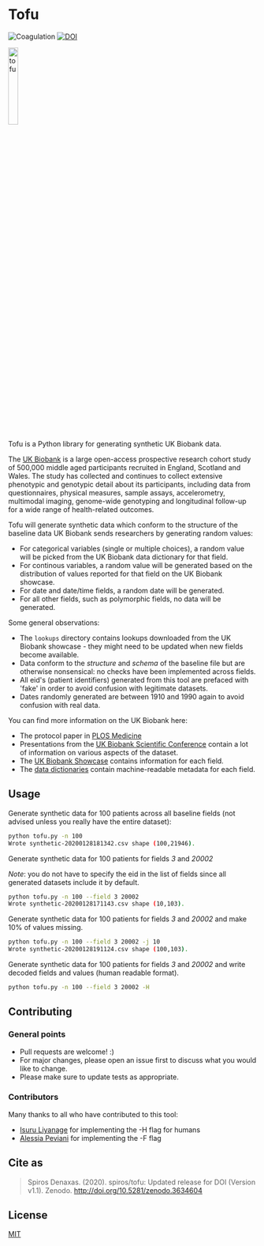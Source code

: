 # Tofu

![Coagulation](https://github.com/spiros/tofu/workflows/Python%20application/badge.svg) [![DOI](https://zenodo.org/badge/236825382.svg)](https://zenodo.org/badge/latestdoi/236825382)



<a><img src="https://upload.wikimedia.org/wikipedia/commons/thumb/0/03/Japanese_SilkyTofu_%28Kinugoshi_Tofu%29.JPG/1920px-Japanese_SilkyTofu_%28Kinugoshi_Tofu%29.JPG" 
title="tofu" alt="tofu" width="20%" height="20%"></a>

Tofu is a Python library for generating synthetic UK Biobank data.

The [UK Biobank](https://www.ukbiobank.ac.uk/) is a large open-access prospective research cohort study 
of 500,000 middle aged participants recruited in England, Scotland and Wales. The study has collected and continues to collect extensive phenotypic and genotypic detail about its participants, including data from questionnaires, physical measures, sample assays, accelerometry, multimodal imaging, genome-wide genotyping and longitudinal follow-up for a wide range of health-related outcomes. 

Tofu will generate synthetic data which conform to the structure of the baseline data UK Biobank sends researchers by generating random values:
* For categorical variables (single or multiple choices), a random value will be picked from the UK Biobank data dictionary for that field.
* For continous variables, a random value will be generated based on the distribution of values reported for that field on the UK Biobank showcase.
* For date and date/time fields, a random date will be generated.
* For all other fields, such as polymorphic fields, no data will be generated.

Some general observations:
* The ```lookups``` directory contains lookups downloaded from the UK Biobank showcase - they might need to be updated when new fields become available.
* Data conform to the _structure_ and _schema_ of the baseline file but are otherwise nonsensical: no checks have been implemented across fields.
* All eid's (patient identifiers) generated from this tool are prefaced with 'fake' in order to avoid confusion with legitimate datasets.
* Dates randomly generated are between 1910 and 1990 again to avoid confusion with real data.

You can find more information on the UK Biobank here:

* The protocol paper in [PLOS Medicine](https://journals.plos.org/plosmedicine/article?id=10.1371/journal.pmed.1001779)
* Presentations from the [UK Biobank Scientific Conference](https://www.youtube.com/watch?v=_OG9aXf-Pd0&list=PLretMgaKD12883K_GZPWzQUwDBVz5dCfM) contain a lot of information on various aspects of the dataset.
* The [UK Biobank Showcase](http://biobank.ctsu.ox.ac.uk/crystal/) contains information for each field.
* The [data dictionaries](https://biobank.ctsu.ox.ac.uk/crystal/exinfo.cgi?src=DataDictionary) contain machine-readable metadata for each field.

## Usage

Generate synthetic data for 100 patients across all baseline fields (not advised unless you really have the entire dataset):

```bash
python tofu.py -n 100
Wrote synthetic-20200128181342.csv shape (100,21946).
```

Generate synthetic data for 100 patients for fields _3_ and _20002_ 

*Note*: you do not have to specify the eid in the list of fields since all generated datasets include it by default.

```bash
python tofu.py -n 100 --field 3 20002
Wrote synthetic-20200128171143.csv shape (10,103).
```

Generate synthetic data for 100 patients for fields _3_ and _20002_ 
and make 10% of values missing.

```bash
python tofu.py -n 100 --field 3 20002 -j 10
Wrote synthetic-20200128191124.csv shape (100,103).
```

Generate synthetic data for 100 patients for fields _3_ and _20002_ 
and write decoded fields and values (human readable format).

```bash
python tofu.py -n 100 --field 3 20002 -H
```

## Contributing

### General points
* Pull requests are welcome! :)
* For major changes, please open an issue first to discuss what you would like to change.
* Please make sure to update tests as appropriate.

### Contributors

Many thanks to all who have contributed to this tool:

* [Isuru Liyanage](https://github.com/theisuru) for implementing the -H flag for humans
* [Alessia Peviani](https://github.com/alepev) for implementing the -F flag

## Cite as

> Spiros Denaxas. (2020). spiros/tofu: Updated release for DOI (Version v1.1). Zenodo. http://doi.org/10.5281/zenodo.3634604

## License
[MIT](https://choosealicense.com/licenses/mit/)


# 

